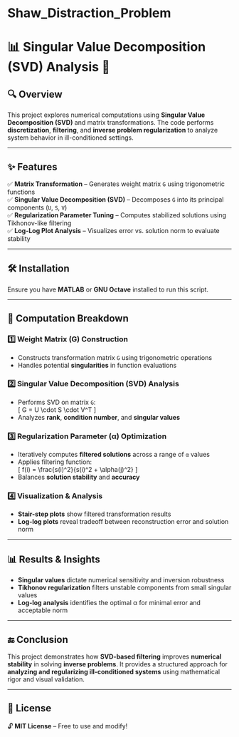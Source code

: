 # Shaw_Distraction_Problem

# 📊 Singular Value Decomposition (SVD) Analysis 🔢

## 🔍 Overview
This project explores numerical computations using **Singular Value Decomposition (SVD)** and matrix transformations. The code performs **discretization**, **filtering**, and **inverse problem regularization** to analyze system behavior in ill-conditioned settings.

---

## ✨ Features
✅ **Matrix Transformation** – Generates weight matrix `G` using trigonometric functions  
✅ **Singular Value Decomposition (SVD)** – Decomposes `G` into its principal components (`U`, `S`, `V`)  
✅ **Regularization Parameter Tuning** – Computes stabilized solutions using Tikhonov-like filtering  
✅ **Log-Log Plot Analysis** – Visualizes error vs. solution norm to evaluate stability

---

## 🛠 Installation
Ensure you have **MATLAB** or **GNU Octave** installed to run this script.

---

## 📑 Computation Breakdown

### 1️⃣ Weight Matrix (G) Construction
- Constructs transformation matrix `G` using trigonometric operations  
- Handles potential **singularities** in function evaluations  

### 2️⃣ Singular Value Decomposition (SVD) Analysis
- Performs SVD on matrix `G`:  
  \[
  G = U \cdot S \cdot V^T
  \]  
- Analyzes **rank**, **condition number**, and **singular values**

### 3️⃣ Regularization Parameter (α) Optimization
- Iteratively computes **filtered solutions** across a range of `α` values  
- Applies filtering function:  
  \[
  f(i) = \frac{s(i)^2}{s(i)^2 + \alpha(j)^2}
  \]  
- Balances **solution stability** and **accuracy**

### 4️⃣ Visualization & Analysis
- **Stair-step plots** show filtered transformation results  
- **Log-log plots** reveal tradeoff between reconstruction error and solution norm

---

## 📊 Results & Insights
- **Singular values** dictate numerical sensitivity and inversion robustness  
- **Tikhonov regularization** filters unstable components from small singular values  
- **Log-log analysis** identifies the optimal α for minimal error and acceptable norm

---

## 🔚 Conclusion
This project demonstrates how **SVD-based filtering** improves **numerical stability** in solving **inverse problems**. It provides a structured approach for **analyzing and regularizing ill-conditioned systems** using mathematical rigor and visual validation.

---

## 📜 License

🔓 **MIT License** – Free to use and modify!

